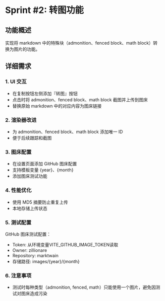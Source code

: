 # Sprint #2: 转图功能

## 功能概述

实现将 markdown 中的特殊块（admonition、fenced block、math block）转换为图片的功能。

## 详细需求

### 1. UI 交互

- 在复制按钮左侧添加『转图』按钮
- 点击时将 admonition、fenced block、math block 截图并上传到图床
- 替换原始 markdown 中的对应内容为图床链接

### 2. 渲染器改进

- 为 admonition、fenced block、math block 添加唯一 ID
- 便于后续跟踪和截图

### 3. 图床配置

- 在设置页面添加 GitHub 图床配置
- 支持模板变量 {year}、{month}
- 添加图床测试功能

### 4. 性能优化

- 使用 MD5 摘要防止重复上传
- 本地存储上传状态

### 5. 测试配置

GitHub 图床测试配置：

- Token: 从环境变量VITE_GITHUB_IMAGE_TOKEN读取
- Owner: zillionare
- Repository: marktwain
- 存储路径: images/{year}/{month}

### 6. 注意事项

- 测试时每种类型（admonition, fenced, math）只能使用一个图片，避免因测试对图床造成污染
